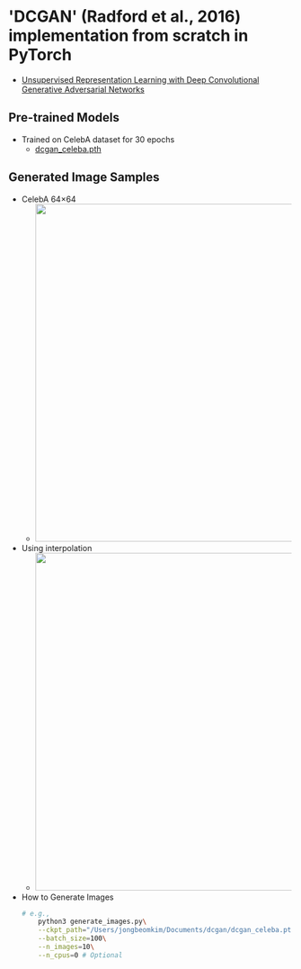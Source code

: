 # 'DCGAN' (Radford et al., 2016) implementation from scratch in PyTorch
- [Unsupervised Representation Learning with Deep Convolutional Generative Adversarial Networks](https://github.com/KimRass/DCGAN/blob/main/unsupervised_representation_learning_with_deep_convolutional_generative_adversarial_networks.pdf)
## Pre-trained Models
- Trained on CelebA dataset for 30 epochs
    - [dcgan_celeba.pth](https://drive.google.com/file/d/1dgC2lhIN-Qf_JvN2rz77brHHru13DFNy/view?usp=sharing)
## Generated Image Samples
- CelebA 64×64
    - <img src="https://github.com/KimRass/DCGAN/assets/105417680/6d3f0276-0448-4330-a3a7-1b7489b0d21b" width="600">
- Using interpolation
    - <img src="https://github.com/KimRass/DCGAN/assets/105417680/88e6751f-58f5-4291-9201-b10a2df65f95" width="600">
- How to Generate Images
    ```bash
    # e.g.,
        python3 generate_images.py\
        --ckpt_path="/Users/jongbeomkim/Documents/dcgan/dcgan_celeba.pth"\
        --batch_size=100\
        --n_images=10\
        --n_cpus=0 # Optional
    ```
